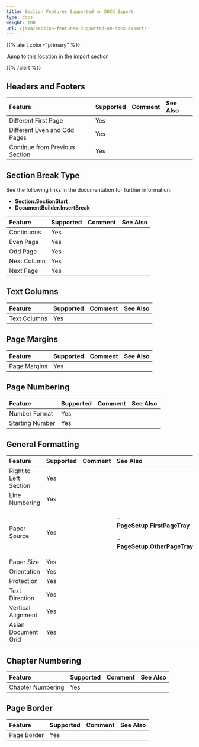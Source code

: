 ```yaml
---
title: Section Features Supported on DOCX Export
type: docs
weight: 100
url: /java/section-features-supported-on-docx-export/
---
```


{{% alert color="primary" %}} 

[Jump to this location in the import section]()

{{% /alert %}} 

## **Headers and Footers**

|**Feature**|**Supported**|**Comment**|**See Also**|
| :- | :- | :- | :- |
|Different First Page |Yes | | |
|Different Even and Odd Pages |Yes | | |
|Continue from Previous Section |Yes | | |

## **Section Break Type**

See the following links in the documentation for further information:

- **Section.SectionStart**
- **DocumentBuilder.InsertBreak**

|**Feature**|**Supported**|**Comment**|**See Also**|
| :- | :- | :- | :- |
|Continuous |Yes | | |
|Even Page |Yes | | |
|Odd Page |Yes | | |
|Next Column |Yes | | |
|Next Page |Yes | | |

## **Text Columns**

|**Feature**|**Supported**|**Comment**|**See Also**|
| :- | :- | :- | :- |
|Text Columns |Yes | | |

## **Page Margins**

|**Feature**|**Supported**|**Comment**|**See Also**|
| :- | :- | :- | :- |
|Page Margins |Yes | | |

## **Page Numbering**

|**Feature**|**Supported**|**Comment**|**See Also**|
| :- | :- | :- | :- |
|Number Format |Yes | | |
|Starting Number |Yes | | |

## **General Formatting**

|**Feature**|**Supported**|**Comment**|**See Also**|
| :- | :- | :- | :- |
|Right to Left Section |Yes | | |
|Line Numbering |Yes | | |
|Paper Source |Yes | |<p>- **PageSetup.FirstPageTray** </p><p>- **PageSetup.OtherPageTray**</p>|
|Paper Size |Yes | | |
|Orientation |Yes | | |
|Protection |Yes | | |
|Text Direction |Yes | | |
|Vertical Alignment |Yes | | |
|Asian Document Grid |Yes | | |

## **Chapter Numbering**

|**Feature**|**Supported**|**Comment**|**See Also**|
| :- | :- | :- | :- |
|Chapter Numbering |Yes | | |

## **Page Border**

|**Feature**|**Supported**|**Comment**|**See Also**|
| :- | :- | :- | :- |
|Page Border |Yes | | |

